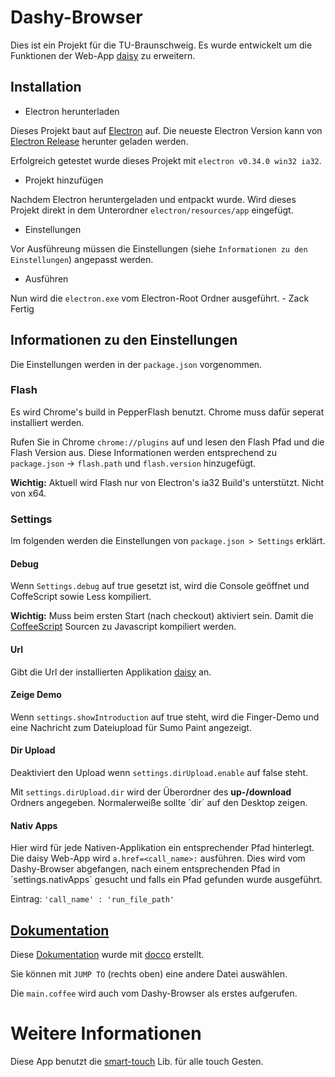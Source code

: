 # Dashy-Browser
Dies ist ein Projekt für die TU-Braunschweig.
Es wurde entwickelt um die Funktionen der Web-App [daisy](https://github.com/ratze90/daisy) zu erweitern.

## Installation
* Electron herunterladen

Dieses Projekt baut auf [Electron](http://electron.atom.io) auf.
Die neueste Electron Version kann von [Electron Release](https://github.com/atom/electron/releases) herunter geladen werden.

Erfolgreich getestet wurde dieses Projekt mit `electron v0.34.0 win32 ia32`.

* Projekt hinzufügen

Nachdem Electron heruntergeladen und entpackt wurde. Wird dieses Projekt direkt in dem Unterordner `electron/resources/app` eingefügt.

* Einstellungen

Vor Ausführeung müssen die Einstellungen (siehe `Informationen zu den Einstellungen`) angepasst werden.

* Ausführen

Nun wird die `electron.exe` vom Electron-Root Ordner ausgeführt. - Zack Fertig


## Informationen zu den Einstellungen
Die Einstellungen werden in der `package.json` vorgenommen.

### Flash
Es wird Chrome's build in PepperFlash benutzt. Chrome muss dafür seperat installiert werden.

Rufen Sie in Chrome `chrome://plugins` auf und lesen den Flash Pfad und die Flash Version aus.
Diese Informationen werden entsprechend zu `package.json` -> `flash.path` und `flash.version` hinzugefügt.

**Wichtig:** Aktuell wird Flash nur von Electron's ia32 Build's unterstützt. Nicht von x64.

### Settings
Im folgenden werden die Einstellungen von `package.json > Settings` erklärt.

#### Debug
Wenn `Settings.debug` auf true gesetzt ist, wird die Console geöffnet und CoffeScript sowie Less kompiliert.

**Wichtig:** Muss beim ersten Start (nach checkout) aktiviert sein. Damit die [CoffeeScript](http://coffeescript.org) Sourcen zu Javascript kompiliert werden.

#### Url
Gibt die Url der installierten Applikation [daisy](https://github.com/ratze90/daisy) an.

#### Zeige Demo
Wenn `settings.showIntroduction` auf true steht, wird die Finger-Demo und eine Nachricht zum Dateiupload für Sumo Paint angezeigt.

#### Dir Upload
Deaktiviert den Upload wenn `settings.dirUpload.enable` auf false steht.

Mit `settings.dirUpload.dir` wird der Überordner des **up-/download** Ordners angegeben. Normalerweiße sollte ´dir´ auf den Desktop zeigen.

#### Nativ Apps
Hier wird für jede Nativen-Applikation ein entsprechender Pfad hinterlegt.
Die daisy Web-App wird `a.href=<call_name>:` ausführen.
Dies wird vom Dashy-Browser abgefangen, nach einem entsprechenden Pfad in ´settings.nativApps´ gesucht und falls ein Pfad gefunden wurde ausgeführt.

Eintrag: `'call_name' : 'run_file_path'`

## [Dokumentation](http://rawgit.com/mulian/daisy-browser/master/docs/main.html)
Diese [Dokumentation](http://rawgit.com/mulian/daisy-browser/master/docs/main.html) wurde mit [docco](https://jashkenas.github.io/docco/) erstellt.

Sie können mit `JUMP TO` (rechts oben) eine andere Datei auswählen.

Die `main.coffee` wird auch vom Dashy-Browser als erstes aufgerufen.

# Weitere Informationen
Diese App benutzt die [smart-touch](https://www.npmjs.com/package/smart-touch) Lib. für alle touch Gesten. 
